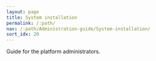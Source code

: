 ```yaml
---
layout: page
title: System installation
permalink: /:path/
nav: /:path/Administration-guide/System-installation/
sort_idx: 20
---
```


Guide for the platform administrators.